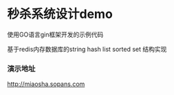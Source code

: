 # 秒杀系统设计demo
使用GO语言gin框架开发的示例代码

基于redis内存数据库的string hash list sorted set 结构实现

### 演示地址

http://miaosha.sopans.com



